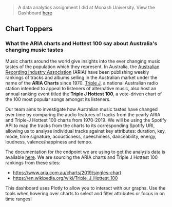 > A data analytics assignment I did at Monash University. View the Dashboard [here](https://charts.kal.im)

## Chart Toppers

### What the ARIA charts and Hottest 100 say about Australia's changing music tastes

Music charts around the world give insights into the ever changing music tastes of the population which they represent. In Australia, the [Australian Recording Industry Association](https://www.aria.com.au/) (ARIA) have been publishing weekly rankings of tracks and albums selling in the Australian market under the name of the **ARIA Charts** since 1970. [Triple J](https://www.abc.net.au/triplej/), a national Australian radio station intended to appeal to listeners of alternative music, also host an annual ranking event titled the **Triple J Hottest 100**, a vote-driven chart of the 100 most popular songs amongst its listeners. 

Our team aims to investigate how Australian music tastes have changed over time by comparing the audio features of tracks from the yearly ARIA and Triple-J Hottest 100 charts from 1970-2019. We will be using the Spotify API to map the tracks from the charts to its corresponding Spotify URI, allowing us to analyse individual tracks against key attributes: duration, key, mode, time signature, acousticness, speechiness, danceability, energy, loudness, valence/happiness and tempo. 

The documentation for the endpoint we are using to get the analysis data is available [here](https://developer.spotify.com/documentation/web-api/reference/tracks/get-audio-features/).
We are sourcing the ARIA charts and Triple J Hottest 100 rankings from these sites: 

- https://www.aria.com.au/charts/2019/singles-chart
- https://en.wikipedia.org/wiki/Triple_J_Hottest_100

This dashboard uses Plotly to allow you to interact with our graphs. Use the tools when hovering over charts to select and filter attributes or focus in on time ranges!
